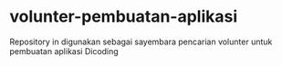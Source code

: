 # volunter-pembuatan-aplikasi
Repository in digunakan sebagai sayembara pencarian volunter untuk pembuatan aplikasi Dicoding

